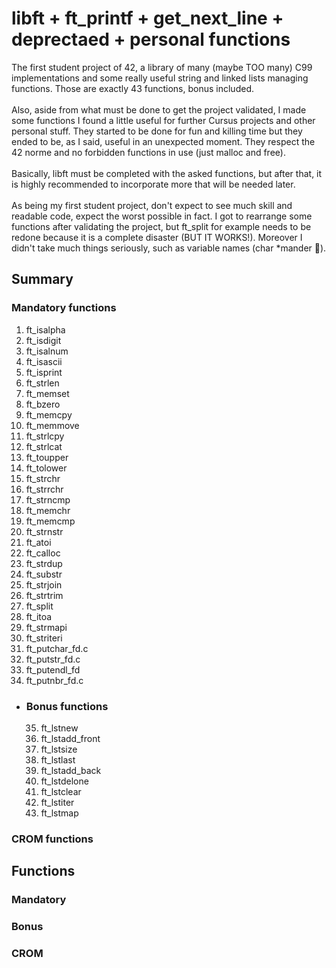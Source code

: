 # libft + ft_printf + get_next_line + deprectaed + personal functions
The first student project of 42, a library of many (maybe TOO many) C99 implementations and some really useful string and linked lists managing functions.
Those are exactly 43 functions, bonus included. <br> <br>
Also, aside from what must be done to get the project validated, I made some functions I found a little useful for further Cursus 
projects and other personal stuff.
They started to be done for fun and killing time but they ended to be, as I said, useful in an unexpected moment. They respect the 42 norme and no forbidden functions in use (just malloc and free). <br> <br>
Basically, libft must be completed with the asked functions, but after that, it is highly recommended to incorporate more that 
will be needed later. <br> <br>
As being my first student project, don't expect to see much skill and readable code, expect the worst possible in fact. I got to rearrange some functions after validating the project, but ft_split for example needs to be redone because it is a complete disaster (BUT IT WORKS!).
Moreover I didn't take much things seriously, such as variable names (char *mander 🙂).
## Summary
### Mandatory functions
  1. ft_isalpha
  2. ft_isdigit
  3. ft_isalnum
  4. ft_isascii
  5. ft_isprint
  6. ft_strlen
  7. ft_memset
  8. ft_bzero
  9. ft_memcpy
  10. ft_memmove
  11. ft_strlcpy
  12. ft_strlcat
  13. ft_toupper
  14. ft_tolower
  15. ft_strchr
  16. ft_strrchr
  17. ft_strncmp
  18. ft_memchr
  19. ft_memcmp
  20. ft_strnstr
  21. ft_atoi
  22. ft_calloc
  23. ft_strdup
  24. ft_substr
  25. ft_strjoin
  26. ft_strtrim
  27. ft_split
  28. ft_itoa
  29. ft_strmapi
  30. ft_striteri
  31. ft_putchar_fd.c
  32. ft_putstr_fd.c
  33. ft_putendl_fd
  34. ft_putnbr_fd.c
* ### Bonus functions
  35. ft_lstnew
  36. ft_lstadd_front
  37. ft_lstsize
  38. ft_lstlast
  39. ft_lstadd_back
  40. ft_lstdelone
  41. ft_lstclear
  42. ft_lstiter
  43. ft_lstmap
### CROM functions
	
## Functions
### Mandatory
### Bonus
### CROM
